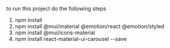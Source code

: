 to run this project do the following steps
1. npm install
2. npm install @mui/material @emotion/react @emotion/styled
3. npm install @mui/icons-material
4. npm install react-material-ui-carousel --save
